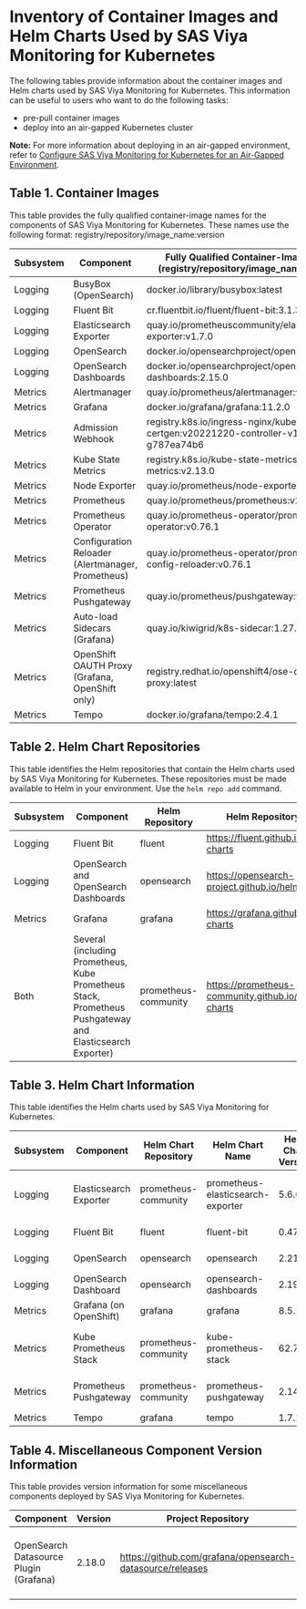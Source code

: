 # Inventory of Container Images and Helm Charts Used by SAS Viya Monitoring for Kubernetes

The following tables provide information about the container images and Helm charts used by SAS Viya Monitoring for Kubernetes.  This information can be useful to users who want to do the following tasks:

* pre-pull container images
* deploy into an air-gapped Kubernetes cluster

**Note:** For more information about deploying in an air-gapped environment, refer to 
[Configure SAS Viya Monitoring for Kubernetes for an Air-Gapped Environment](https://documentation.sas.com/?cdcId=obsrvcdc&cdcVersion=v_003&docsetId=obsrvdply&docsetTarget=n0auhd4hutsf7xn169hfvriysz4e.htm#n0grd8g2pkfglin12bzm3g1oik2p).

## Table 1. Container Images

This table provides the fully qualified container-image names for the components of SAS Viya Monitoring for Kubernetes.
These names use the following format: 
registry/repository/image_name:version

| Subsystem| Component | Fully Qualified Container-Image Name (registry/repository/image_name:version)|
|----|----|----|
| Logging | BusyBox (OpenSearch) | docker.io/library/busybox:latest |
| Logging | Fluent Bit | cr.fluentbit.io/fluent/fluent-bit:3.1.3 |
| Logging | Elasticsearch Exporter | quay.io/prometheuscommunity/elasticsearch-exporter:v1.7.0 |
| Logging | OpenSearch | docker.io/opensearchproject/opensearch:2.15.0 |
| Logging | OpenSearch Dashboards| docker.io/opensearchproject/opensearch-dashboards:2.15.0 |
| Metrics | Alertmanager | quay.io/prometheus/alertmanager:v0.27.0 |
| Metrics | Grafana | docker.io/grafana/grafana:11.2.0 |
| Metrics | Admission Webhook | registry.k8s.io/ingress-nginx/kube-webhook-certgen:v20221220-controller-v1.5.1-58-g787ea74b6 |
| Metrics | Kube State Metrics | registry.k8s.io/kube-state-metrics/kube-state-metrics:v2.13.0 |
| Metrics | Node Exporter | quay.io/prometheus/node-exporter:v1.8.2 |
| Metrics | Prometheus | quay.io/prometheus/prometheus:v2.54.1 |
| Metrics | Prometheus Operator | quay.io/prometheus-operator/prometheus-operator:v0.76.1 |
| Metrics | Configuration Reloader (Alertmanager, Prometheus) | quay.io/prometheus-operator/prometheus-config-reloader:v0.76.1 |
| Metrics | Prometheus Pushgateway | quay.io/prometheus/pushgateway:v1.9.0 |
| Metrics | Auto-load Sidecars (Grafana) | quay.io/kiwigrid/k8s-sidecar:1.27.4 |
| Metrics | OpenShift OAUTH Proxy (Grafana, OpenShift only) | registry.redhat.io/openshift4/ose-oauth-proxy:latest |
| Metrics | Tempo | docker.io/grafana/tempo:2.4.1 |

## Table 2. Helm Chart Repositories
This table identifies the Helm repositories that contain the Helm charts used by SAS Viya Monitoring for Kubernetes.
These repositories must be made available to Helm in your environment. Use the `helm repo add` command.

| Subsystem | Component | Helm Repository | Helm Repository URL |
|--|--|--|--|
| Logging | Fluent Bit | fluent | https://fluent.github.io/helm-charts |
| Logging | OpenSearch and OpenSearch Dashboards | opensearch | https://opensearch-project.github.io/helm-charts |
| Metrics | Grafana | grafana | https://grafana.github.io/helm-charts |
| Both | Several (including Prometheus, Kube Prometheus Stack, Prometheus Pushgateway and Elasticsearch Exporter) | prometheus-community | https://prometheus-community.github.io/helm-charts |

## Table 3. Helm Chart Information
This table identifies the Helm charts used by SAS Viya Monitoring for Kubernetes.

| Subsystem | Component | Helm Chart Repository | Helm Chart Name |Helm Chart Version | Helm Archive File Name|
|--|--|--|--|--|--|
| Logging | Elasticsearch Exporter| prometheus-community | prometheus-elasticsearch-exporter | 5.6.0 | prometheus-community/prometheus-elasticsearch-exporter-5.6.0.tgz |
| Logging | Fluent Bit| fluent | fluent-bit | 0.47.2 | fluent/fluent-bit-0.47.2.tgz |
| Logging | OpenSearch| opensearch | opensearch | 2.21.0 | opensearch/opensearch-2.21.0.tgz |
| Logging | OpenSearch Dashboard| opensearch | opensearch-dashboards | 2.19.0 | opensearch/opensearch-dashboards-2.19.0.tgz |
| Metrics | Grafana (on OpenShift)| grafana | grafana | 8.5.1 | grafana/grafana-8.5.1.tgz |
| Metrics | Kube Prometheus Stack| prometheus-community | kube-prometheus-stack | 62.7.0 | prometheus-community/kube-prometheus-stack-62.7.0.tgz |
| Metrics | Prometheus Pushgateway| prometheus-community | prometheus-pushgateway | 2.14.0 | prometheus-community/prometheus-pushgateway-2.14.0.tgz |
| Metrics | Tempo | grafana | tempo | 1.7.2 | grafana/tempo-1.7.2.tgz |

## Table 4. Miscellaneous Component Version Information
This table provides version information for some miscellaneous components deployed by SAS Viya Monitoring for Kubernetes.

| Component | Version | Project Repository | Notes |
|--|--|--|--|
| OpenSearch Datasource Plugin (Grafana) | 2.18.0 | https://github.com/grafana/opensearch-datasource/releases |Allows Grafana to surface log messages stored in OpenSearch |

